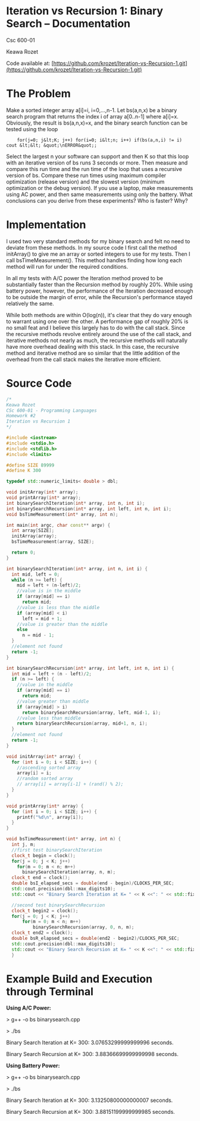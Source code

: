 # Iteration vs Recursion 1: Binary Search – Documentation

Csc 600-01

Keawa Rozet

Code available at: [https://github.com/krozet/Iteration-vs-Recursion-1.git](https://github.com/krozet/Iteration-vs-Recursion-1.git)



# The Problem

Make a sorted integer array a[i]=i, i=0,…,n-1. Let bs(a,n,x) be a binary search program that returns the index i of array a[0..n-1] where a[i]=x. Obviously, the result is bs(a,n,x)=x, and the binary search function can be tested using the loop

        for(j=0; j&lt;K; j++) for(i=0; i&lt;n; i++) if(bs(a,n,i) != i) cout &lt;&lt; &quot;\nERROR&quot;;

 Select the largest n your software can support and then K so that this loop with an iterative version of bs runs 3 seconds or more. Then measure and compare this run time and the run time of the loop that uses a recursive version of bs. Compare these run times using maximum compiler optimization (release version) and the slowest version (minimum optimization or the debug version). If you use a laptop, make measurements using AC power, and then same measurements using only the battery. What conclusions can you derive from these experiments? Who is faster? Why?



# Implementation

I used two very standard methods for my binary search and felt no need to deviate from these methods. In my source code I first call the method initArray() to give me an array or sorted integers to use for my tests. Then I call bsTimeMeasurement(). This method handles finding how long each method will run for under the required conditions.

In all my tests with A/C power the Iteration method proved to be substantially faster than the Recursion method by roughly 20%. While using battery power, however, the performance of the Iteration decreased enough to be outside the margin of error, while the Recursion&#39;s performance stayed relatively the same.

While both methods are within O(log(n)), it&#39;s clear that they do vary enough to warrant using one over the other. A performance gap of roughly 20% is no small feat and I believe this largely has to do with the call stack. Since the recursive methods revolve entirely around the use of the call stack, and iterative methods not nearly as much, the recursive methods will naturally have more overhead dealing with this stack. In this case, the recursive method and iterative method are so similar that the little addition of the overhead from the call stack makes the iterative more efficient.



# Source Code
```C++
/*
Keawa Rozet
CSc 600-01 - Programming Languages
Homework #2
Iteration vs Recursion 1
*/

#include <iostream>
#include <stdio.h>
#include <stdlib.h>
#include <limits>

#define SIZE 89999
#define K 300

typedef std::numeric_limits< double > dbl;

void initArray(int* array);
void printArray(int* array);
int binarySearchIteration(int* array, int n, int i);
int binarySearchRecursion(int* array, int left, int n, int i);
void bsTimeMeasurement(int* array, int n);

int main(int argc, char const** argv) {
  int array[SIZE];
  initArray(array);
  bsTimeMeasurement(array, SIZE);

  return 0;
}

int binarySearchIteration(int* array, int n, int i) {
  int mid, left = 0;
  while (n >= left) {
    mid = left + (n-left)/2;
    //value is in the middle
    if (array[mid] == i)
      return mid;
    //value is less than the middle
    if (array[mid] < i)
      left = mid + 1;
    //value is greater than the middle
    else
      n = mid - 1;
  }
  //element not found
  return -1;
}

int binarySearchRecursion(int* array, int left, int n, int i) {
  int mid = left + (n - left)/2;
  if (n >= left) {
    //value in the middle
    if (array[mid] == i)
      return mid;
    //value greater than middle
    if (array[mid] > i)
      return binarySearchRecursion(array, left, mid-1, i);
    //value less than middle
    return binarySearchRecursion(array, mid+1, n, i);
  }
  //element not found
  return -1;
}

void initArray(int* array) {
  for (int i = 0; i < SIZE; i++) {
    //ascending sorted array
    array[i] = i;
    //random sorted array
    // array[i] = array[i-1] + (rand() % 2);
  }
}

void printArray(int* array) {
  for (int i = 0; i < SIZE; i++) {
    printf("%d\n", array[i]);
  }
}

void bsTimeMeasurement(int* array, int n) {
  int j, m;
  //first test binarySearchIteration
  clock_t begin = clock();
  for(j = 0; j < K; j++)
    for(m = 0; m < n; m++)
      binarySearchIteration(array, n, m);
  clock_t end = clock();
  double bsI_elapsed_secs = double(end - begin)/CLOCKS_PER_SEC;
  std::cout.precision(dbl::max_digits10);
  std::cout << "Binary Search Iteration at K= " << K <<": " << std::fixed << bsI_elapsed_secs << " seconds." << std::endl;

  //second test binarySearchRecursion
  clock_t begin2 = clock();
  for(j = 0; j < K; j++)
      for(m = 0; m < n; m++)
          binarySearchRecursion(array, 0, n, m);
  clock_t end2 = clock();
  double bsR_elapsed_secs = double(end2 - begin2)/CLOCKS_PER_SEC;
  std::cout.precision(dbl::max_digits10);
  std::cout << "Binary Search Recursion at K= " << K <<": " << std::fixed << bsR_elapsed_secs << " seconds." << std::endl;
  }
```


# Example Build and Execution through Terminal

**Using A/C Power:**

&gt; g++ -o bs binarysearch.cpp

&gt; ./bs

Binary Search Iteration at K= 300: 3.07653299999999996 seconds.

Binary Search Recursion at K= 300: 3.88366699999999998 seconds.

**Using Battery Power:**

&gt; g++ -o bs binarysearch.cpp

&gt; ./bs

Binary Search Iteration at K= 300: 3.13250800000000007 seconds.

Binary Search Recursion at K= 300: 3.88151199999999985 seconds.

